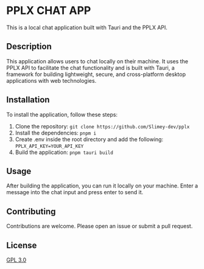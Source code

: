 # PPLX CHAT APP

This is a local chat application built with Tauri and the PPLX API.

## Description

This application allows users to chat locally on their machine. It uses the PPLX API to facilitate the chat functionality and is built with Tauri, a framework for building lightweight, secure, and cross-platform desktop applications with web technologies.

## Installation

To install the application, follow these steps:

1. Clone the repository: `git clone https://github.com/Slimey-dev/pplx`
2. Install the dependencies: `pnpm i`
3. Create .env inside the root directory and add the following: `PPLX_API_KEY=YOUR_API_KEY`
4. Build the application: `pnpm tauri build`

## Usage

After building the application, you can run it locally on your machine. Enter a message into the chat input and press enter to send it.

## Contributing

Contributions are welcome. Please open an issue or submit a pull request.

## License

[GPL 3.0](https://choosealicense.com/licenses/gpl-3.0/)

